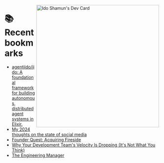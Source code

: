<a href="https://app.daily.dev/idoshamun"><img src="https://api.daily.dev/devcards/v2/28849d86070e4c099c877ab6837c61f0.png?type=default&r=auy" align="right" width="400" alt="Ido Shamun's Dev Card"/></a>

# 📚 Recent bookmarks
<!-- BOOKMARKS:START -->
- [agentjido/jido: A foundational framework for building autonomous, distributed agent systems in Elixir.](https://app.daily.dev/posts/OKUZTcBDI?utm_source=rss&utm_medium=bookmarks&utm_campaign=28849d86070e4c099c877ab6837c61f0)
- [My 2024 thoughts on the state of social media](https://app.daily.dev/posts/q2fdsSvp4?utm_source=rss&utm_medium=bookmarks&utm_campaign=28849d86070e4c099c877ab6837c61f0)
- [Founder Quest: Acquiring Fireside](https://app.daily.dev/posts/xZ5hOsFIt?utm_source=rss&utm_medium=bookmarks&utm_campaign=28849d86070e4c099c877ab6837c61f0)
- [Why Your Development Team&#39;s Velocity Is Dropping &lpar;It&#39;s Not What You Think&rpar;](https://app.daily.dev/posts/fM60TcqNx?utm_source=rss&utm_medium=bookmarks&utm_campaign=28849d86070e4c099c877ab6837c61f0)
- [The Engineering Manager](https://app.daily.dev/posts/c4H6KJbDf?utm_source=rss&utm_medium=bookmarks&utm_campaign=28849d86070e4c099c877ab6837c61f0)
<!-- BOOKMARKS:END -->
